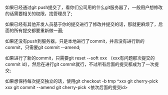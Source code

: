 
如果已经通过git push提交了，看你们公司用的什么git服务器了，一般用户想修改的话需要相关的权限，找管理员了;

如果已经有其他开发人员基于你的提交进行了修改并提交的话，那就更麻烦了，后面的所有提交都要重新做一遍;

如果还没有push到服务器，只是本地进行了commit，并且没有进行新的commit，只需要git commit --amend;

如果进行了新的commit，只需要git reset --soft xxx （xxx有问题那次提交的commit id），然后在进行git commit就行，不过所有后面的提交都成为了一次提交;

如果想保持每次提交独立的话，使用git checkout -b tmp ^xxx
git cherry-pick xxx
git commit --amend
git cherry-pick <依次后面的提交id>
